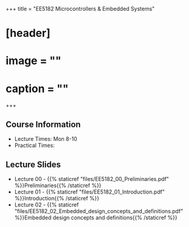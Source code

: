 +++
title = "EE5182 Microcontrollers & Embedded Systems"

# [header]
# image = ""
# caption = ""
+++

## Course Information
<!--The lecture and office hours are shown below:-->

- Lecture Times: Mon 8-10
- Practical Times: 

## Lecture Slides

<!-- Slides will be posted before the lecture. -->

- Lecture 00 - {{% staticref "files/EE5182_00_Preliminaries.pdf" %}}Preliminaries{{% /staticref %}}
- Lecture 01 - {{% staticref "files/EE5182_01_Introduction.pdf" %}}Introduction{{% /staticref %}}
- Lecture 02 - {{% staticref "files/EE5182_02_Embedded_design_concepts_and_definitions.pdf" %}}Embedded design concepts and definitions{{% /staticref %}}

<!--
## Continuous Feedback
You can provide continuous feedback on lectures, subject matters and performance of the lecturer anonymously through this [Online Feedback Form]().
-->
